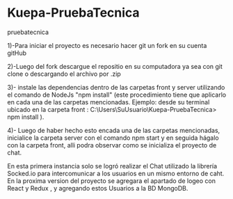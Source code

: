 # Kuepa-PruebaTecnica
pruebatecnica

1)-Para iniciar el proyecto es necesario hacer git un fork en su cuenta gitHub

2)-Luego del fork descargue el repositio en su computadora ya sea con git clone o descargando el archivo por .zip

3)- instale las dependencias dentro de las carpetas front y server utilizando el comando de NodeJs "npm install"
 (este procedimiento tiene que aplicarlo en cada una de las carpetas mencionadas. Ejemplo: desde su terminal ubicado en la carpeta
 front : C:\Users\SuUsuario\Kuepa-PruebaTecnica> npm install ).
 
4)- Luego de haber hecho esto encada una de las carpetas mencionadas, inicialice la carpeta server con el comando npm start 
y en seguida hágalo con la carpeta front, alli podra observar como se inicializa el proyecto de chat.

En esta primera instancia solo se logró realizar el Chat utilizado la librería Socked.io para intercomunicar a los usuarios en un mismo entorno de caht.
En la proxima version del proyecto se agregara el apartado de logeo con React y Redux , y agregando estos Usuarios a la BD MongoDB.


